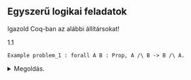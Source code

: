 ## Egyszerű logikai feladatok ##

Igazold Coq-ban az alábbi állítársokat!

1.1

````coq
Example problem_1 : forall A B : Prop, A /\ B -> B /\ A.
````
<details>
  <summary>Megoldás.</summary>
````coq
Proof.
intros.
destruct H as [H1 H2].
split.
 - exact H2.
 - exact H1.
Qed.
````
</details>
